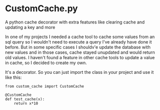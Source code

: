 # CustomCache.py
A python cache decorator with extra features like clearing cache and updating a key and more

In one of my projects I needed a cache tool to cache some values from an sql query so I wouldn't need to execute a query I've already have done it before. But in some specific cases I shouldv'e update the database with new values and in those cases, cache stayed unupdated and would return old values. I haven't found a feature in other cache tools to update a value in cache, so I decided to create my own.

It's a decorator. So you can just import the class in your project and use it like this:

```
from custom_cache import CustomCache

@CustomCache
def test_cache(x):
    return x*10

```
